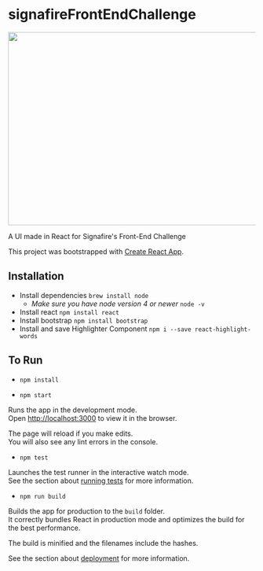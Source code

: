 # signafireFrontEndChallenge

<img src="https://thumbs.gfycat.com/KindheartedUnevenGoosefish-size_restricted.gif" frameborder='0' scrolling='no' allowfullscreen width='640' height='393'/>



A UI made in React for Signafire's Front-End Challenge

This project was bootstrapped with [Create React App](https://github.com/facebook/create-react-app).

## Installation

* Install dependencies
   `brew install node`
  * *Make sure you have node version 4 or newer*
     `node -v`
* Install react
   `npm install react`
* Install bootstrap
   `npm install bootstrap`
* Install and save Highlighter Component
   `npm i --save react-highlight-words`



## To Run

* `npm install`

* `npm start`

Runs the app in the development mode.<br>
Open [http://localhost:3000](http://localhost:3000) to view it in the browser.

The page will reload if you make edits.<br>
You will also see any lint errors in the console.


* `npm test`

Launches the test runner in the interactive watch mode.<br>
See the section about [running tests](https://facebook.github.io/create-react-app/docs/running-tests) for more information.

* `npm run build`

Builds the app for production to the `build` folder.<br>
It correctly bundles React in production mode and optimizes the build for the best performance.

The build is minified and the filenames include the hashes.<br>

See the section about [deployment](https://facebook.github.io/create-react-app/docs/deployment) for more information.

